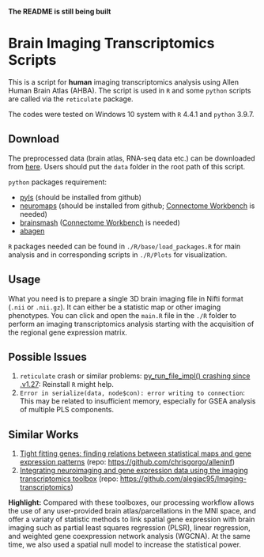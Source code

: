 **The README is still being built**

# Brain Imaging Transcriptomics Scripts

This is a script for **human** imaging transcriptomics analysis using Allen Human Brain Atlas (AHBA). The script is used in `R` and some `python` scripts are called via the `reticulate` package.

The codes were tested on Windows 10 system with `R` 4.4.1 and `python` 3.9.7.

## Download

The preprocessed data (brain atlas, RNA-seq data etc.) can be downloaded from [here](https://drive.google.com/file/d/1HmgRQwb_udEsU32j-6DthM5YJzrouFTp/view?usp=sharing). Users should put the `data` folder in the root path of this script.

`python` packages requirement:
- [pyls](https://pyls.readthedocs.io/en/latest/) (should be installed from github)
- [neuromaps](https://netneurolab.github.io/neuromaps/installation.html) (should be installed from github; [Connectome Workbench](https://www.humanconnectome.org/software/connectome-workbench) is needed)
- [brainsmash](https://brainsmash.readthedocs.io/en/latest/installation.html) ([Connectome Workbench](https://www.humanconnectome.org/software/connectome-workbench) is needed)
- [abagen](https://abagen.readthedocs.io/en/stable/installation.html)

`R` packages needed can be found in `./R/base/load_packages.R` for main analysis and in corresponding scripts in `./R/Plots` for visualization.

## Usage

What you need is to prepare a single 3D brain imaging file in Nifti format (`.nii` or `.nii.gz`). It can either be a statistic map or other imaging phenotypes. You can click and open the `main.R` file in the `./R` folder to perform an imaging transcriptomics analysis starting with the acquisition of the regional gene expression matrix.

## Possible Issues

1. `reticulate` crash or similar problems: [py_run_file_impl() crashing since .v1.27](https://github.com/rstudio/reticulate/issues/1422): Reinstall `R` might help.
2. `Error in serialize(data, node$con): error writing to connection`: This may be related to insufficient memory, especially for GSEA analysis of multiple PLS components.

## Similar Works

1. [Tight fitting genes: finding relations between statistical maps and gene expression patterns](https://www.semanticscholar.org/paper/Tight-fitting-genes%3A-finding-relations-between-maps-Gorgolewski-Fox/ae3a76f517bc921664d717a5032b3dc75fe9d7ae?utm_source=direct_link&sort=relevance&page=5) (repo: https://github.com/chrisgorgo/alleninf)
2. [Integrating neuroimaging and gene expression data using the imaging transcriptomics toolbox](https://linkinghub.elsevier.com/retrieve/pii/S2666166722001952) (repo: https://github.com/alegiac95/Imaging-transcriptomics)

**Highlight:** Compared with these toolboxes, our processing workflow allows the use of any user-provided brain atlas/parcellations in the MNI space, and offer a variaty of statistic methods to link spatial gene expression with brain imaging such as partial least squares regression (PLSR), linear regression, and weighted gene coexpression network analysis (WGCNA). At the same time, we also used a spatial null model to increase the statistical power.
